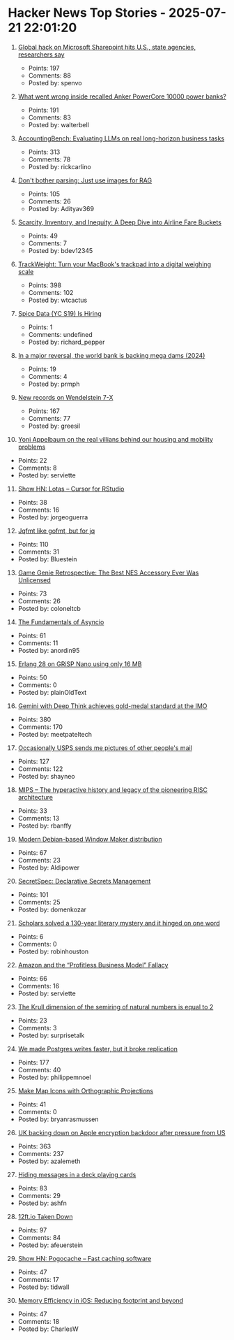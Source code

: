 # Hacker News Top Stories - 2025-07-21 22:01:20

1. [Global hack on Microsoft Sharepoint hits U.S., state agencies, researchers say](https://www.washingtonpost.com/technology/2025/07/20/microsoft-sharepoint-hack/)
   - Points: 197
   - Comments: 88
   - Posted by: spenvo

2. [What went wrong inside recalled Anker PowerCore 10000 power banks?](https://www.lumafield.com/article/what-went-wrong-inside-these-recalled-power-banks)
   - Points: 191
   - Comments: 83
   - Posted by: walterbell

3. [AccountingBench: Evaluating LLMs on real long-horizon business tasks](https://accounting.penrose.com/)
   - Points: 313
   - Comments: 78
   - Posted by: rickcarlino

4. [Don't bother parsing: Just use images for RAG](https://www.morphik.ai/blog/stop-parsing-docs)
   - Points: 105
   - Comments: 26
   - Posted by: Adityav369

5. [Scarcity, Inventory, and Inequity: A Deep Dive into Airline Fare Buckets](https://blog.getjetback.com/scarcity-inventory-and-inequity-a-deep-dive-into-airline-fare-buckets/)
   - Points: 49
   - Comments: 7
   - Posted by: bdev12345

6. [TrackWeight: Turn your MacBook's trackpad into a digital weighing scale](https://github.com/KrishKrosh/TrackWeight)
   - Points: 398
   - Comments: 102
   - Posted by: wtcactus

7. [Spice Data (YC S19) Is Hiring](https://www.ycombinator.com/companies/spice-data/jobs/RJz1peY-product-associate-new-grad)
   - Points: 1
   - Comments: undefined
   - Posted by: richard_pepper

8. [In a major reversal, the world bank is backing mega dams (2024)](https://e360.yale.edu/features/world-bank-hydro-dams)
   - Points: 19
   - Comments: 4
   - Posted by: prmph

9. [New records on Wendelstein 7-X](https://www.iter.org/node/20687/new-records-wendelstein-7-x)
   - Points: 167
   - Comments: 77
   - Posted by: greesil

10. [Yoni Appelbaum on the real villians behind our housing and mobility problems](https://www.riskgaming.com/p/how-jane-jacobs-got-americans-stuck)
   - Points: 22
   - Comments: 8
   - Posted by: serviette

11. [Show HN: Lotas – Cursor for RStudio](https://www.lotas.ai/)
   - Points: 38
   - Comments: 16
   - Posted by: jorgeoguerra

12. [Jqfmt like gofmt, but for jq](https://github.com/noperator/jqfmt)
   - Points: 110
   - Comments: 31
   - Posted by: Bluestein

13. [Game Genie Retrospective: The Best NES Accessory Ever Was Unlicensed](https://tedium.co/2025/07/21/the-game-genie-generation/)
   - Points: 73
   - Comments: 26
   - Posted by: coloneltcb

14. [The Fundamentals of Asyncio](https://github.com/anordin95/a-conceptual-overview-of-asyncio/blob/main/readme.md)
   - Points: 61
   - Comments: 11
   - Posted by: anordin95

15. [Erlang 28 on GRiSP Nano using only 16 MB](https://www.grisp.org/blog/posts/2025-06-11-grisp-nano-codebeam-sto)
   - Points: 50
   - Comments: 0
   - Posted by: plainOldText

16. [Gemini with Deep Think achieves gold-medal standard at the IMO](https://deepmind.google/discover/blog/advanced-version-of-gemini-with-deep-think-officially-achieves-gold-medal-standard-at-the-international-mathematical-olympiad/)
   - Points: 380
   - Comments: 170
   - Posted by: meetpateltech

17. [Occasionally USPS sends me pictures of other people's mail](https://the418.substack.com/p/a-bug-in-the-mail)
   - Points: 127
   - Comments: 122
   - Posted by: shayneo

18. [MIPS – The hyperactive history and legacy of the pioneering RISC architecture](https://thechipletter.substack.com/p/mips)
   - Points: 33
   - Comments: 13
   - Posted by: rbanffy

19. [Modern Debian-based Window Maker distribution](https://wmlive.sourceforge.net/)
   - Points: 67
   - Comments: 23
   - Posted by: Aldipower

20. [SecretSpec: Declarative Secrets Management](https://devenv.sh/blog/2025/07/21/announcing-secretspec-declarative-secrets-management/)
   - Points: 101
   - Comments: 25
   - Posted by: domenkozar

21. [Scholars solved a 130-year literary mystery and it hinged on one word](https://www.sciencedaily.com/releases/2025/07/250716000855.htm)
   - Points: 6
   - Comments: 0
   - Posted by: robinhouston

22. [Amazon and the “Profitless Business Model” Fallacy](https://www.eugenewei.com/blog/2013/10/25/amazon-and-the-profitless-business-model-narrative)
   - Points: 66
   - Comments: 16
   - Posted by: serviette

23. [The Krull dimension of the semiring of natural numbers is equal to 2](https://freedommathdance.blogspot.com/2025/07/the-krull-dimension-of-natural-numbers.html)
   - Points: 23
   - Comments: 3
   - Posted by: surprisetalk

24. [We made Postgres writes faster, but it broke replication](https://www.paradedb.com/blog/lsm_trees_in_postgres)
   - Points: 177
   - Comments: 40
   - Posted by: philippemnoel

25. [Make Map Icons with Orthographic Projections](https://www.esri.com/arcgis-blog/products/arcgis-living-atlas/mapping/custom-orthographic-icons)
   - Points: 41
   - Comments: 0
   - Posted by: bryanrasmussen

26. [UK backing down on Apple encryption backdoor after pressure from US](https://arstechnica.com/tech-policy/2025/07/uk-backing-down-on-apple-encryption-backdoor-after-pressure-from-us/)
   - Points: 363
   - Comments: 237
   - Posted by: azalemeth

27. [Hiding messages in a deck playing cards](https://asherfalcon.com/blog/posts/3)
   - Points: 83
   - Comments: 29
   - Posted by: ashfn

28. [12ft.io Taken Down](https://www.newsmediaalliance.org/takedown-of-12ftio/)
   - Points: 97
   - Comments: 84
   - Posted by: afeuerstein

29. [Show HN: Pogocache – Fast caching software](https://github.com/tidwall/pogocache)
   - Points: 47
   - Comments: 17
   - Posted by: tidwall

30. [Memory Efficiency in iOS: Reducing footprint and beyond](https://antongubarenko.substack.com/p/memory-efficiency-in-ios-reducing)
   - Points: 47
   - Comments: 18
   - Posted by: CharlesW

